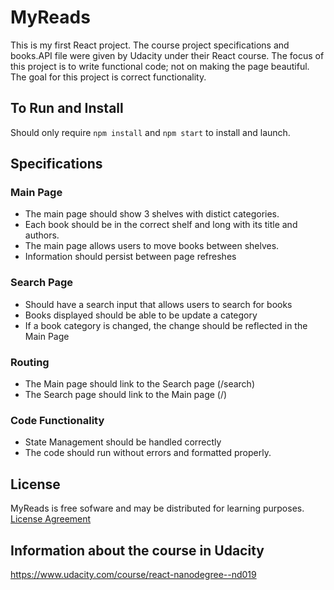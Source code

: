 # MyReads
This is my first React project.  The course project specifications and books.API file were given by Udacity under their React course.  The focus of this project is to write functional code; not on making the page beautiful. The goal for this project is correct functionality.


## To Run and Install
Should only require `npm install` and `npm start` to install and launch.

## Specifications
### Main Page 
- The main page should show 3 shelves with distict categories. 
- Each book should be in the correct shelf and long with its title and authors.
- The main page allows users to move books between shelves.
- Information should persist between page refreshes

### Search Page
- Should have a search input that allows users to search for books
- Books displayed should be able to be update a category
- If a book category is changed, the change should be reflected in the Main Page

### Routing
- The Main page should link to the Search page (/search)
- The Search page should link to the Main page (/)

### Code Functionality
- State Management should be handled correctly
- The code should run without errors and formatted properly.

## License
MyReads is free sofware and may be distributed for learning purposes.
[License Agreement](https://github.com/emoudy/my-reads-v1/blob/master/LICENSE.txt)

## Information about the course in Udacity
https://www.udacity.com/course/react-nanodegree--nd019
